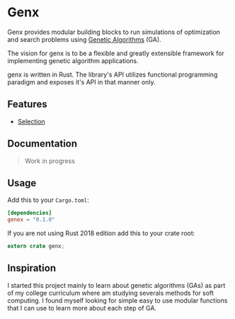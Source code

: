 # Genx

Genx provides modular building blocks to run simulations of optimization and search problems using [Genetic Algorithms](https://en.wikipedia.org/wiki/Genetic_algorithm) (GA).

The vision for genx is to be a flexible and greatly extensible framework for implementing genetic algorithm applications.

genx is written in Rust. The library's API utilizes functional programming paradigm and exposes it's API in that manner only.
## Features

- [Selection](./src/selection)

## Documentation

>Work in progress

## Usage

Add this to your `Cargo.toml`:

```toml
[dependencies]
genex = "0.1.0"
```

If you are not using Rust 2018 edition add this to your crate root:

```rust
extern crate genx;
```

## Inspiration

I started this project mainly to learn about genetic algorithms (GAs) as part of my college curriculum where am studying severals methods for soft computing. I found myself looking for simple easy to use modular functions that I can use to learn more about each step of GA.

